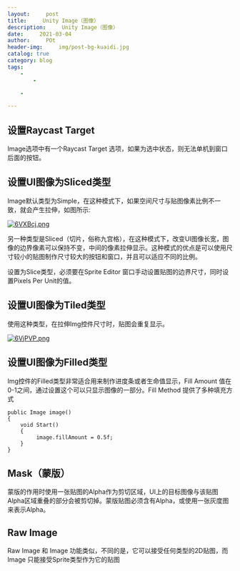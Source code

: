 ```yaml
---
layout:     post
title:     Unity Image（图像）
description:     Unity Image（图像）
date:     2021-03-04
author:     POt
header-img:     img/post-bg-kuaidi.jpg
catalog: true
category: blog
tags:     
    -   
        -   

    -   

---
```


## 设置Raycast Target

  Image选项中有一个Raycast Target 选项，如果为选中状态，则无法单机到窗口后面的按钮。

## 设置UI图像为Sliced类型

  Image默认类型为Simple，在这种模式下，如果空间尺寸与贴图像素比例不一致，就会产生拉伸，如图所示:

[![6VXBcj.png](https://s3.ax1x.com/2021/03/04/6VXBcj.png)](https://imgtu.com/i/6VXBcj)

  另一种类型是Sliced（切片，俗称九宫格），在这种模式下，改变UI图像长宽，图像的边界像素可以保持不变，中间的像素拉伸显示。这种模式的优点是可以使用尺寸较小的贴图制作尺寸较大的按钮和窗口，并且可以适应不同的比例。

  设置为Slice类型，必须要在Sprite Editor 窗口手动设置贴图的边界尺寸，同时设置Pixels Per Unit的值。

## 设置UI图像为Tiled类型

  使用这种类型，在拉伸Img控件尺寸时，贴图会重复显示。

[![6VjPVP.png](https://s3.ax1x.com/2021/03/04/6VjPVP.png)](https://imgtu.com/i/6VjPVP)

## 设置UI图像为Filled类型

  Img控件的Filled类型非常适合用来制作进度条或者生命值显示，Fill Amount 值在0-1之间，通过设置这个可以只显示图像的一部分。Fill Method 提供了多种填充方式

```
public Image image()
{
    void Start()
    {
         image.fillAmount = 0.5f;
    }
}
```

## Mask（蒙版）

 蒙版的作用时使用一张贴图的Alpha作为剪切区域，UI上的目标图像与该贴图Alpha区域重叠的部分会被剪切掉。蒙版贴图必须含有Alpha，或使用一张灰度图来表示Alpha。

## Raw Image

  Raw Image 和 Image 功能类似，不同的是，它可以接受任何类型的2D贴图，而 Image 只能接受Sprite类型作为它的贴图